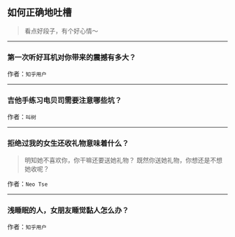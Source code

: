 ## 如何正确地吐槽

> 看点好段子，有个好心情～


 
---

### 第一次听好耳机对你带来的震撼有多大？

> 


作者：`知乎用户`

---

### 吉他手练习电贝司需要注意哪些坑？

> 


作者：`叫树`

---

### 拒绝过我的女生还收礼物意味着什么？

> 明知她不喜欢你，你干嘛还要送她礼物？
> 既然你送她礼物，你想还是不想她收呢？


作者：`Neo Tse`

---

### 浅睡眠的人，女朋友睡觉黏人怎么办？

> 


作者：`知乎用户`